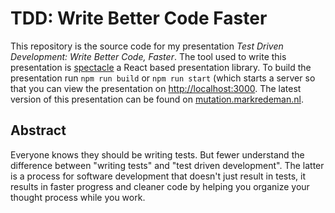 # TDD: Write Better Code Faster
This repository is the source code for my presentation *Test Driven Development: Write Better Code, Faster*.
The tool used to write this presentation is [spectacle](https://github.com/FormidableLabs/spectacle) a React based presentation library.
To build the presentation run `npm run build` or `npm run start` (which starts a server so that you can view the presentation on [http://localhost:3000](http://localhost:3000).
The latest version of this presentation can be found on [mutation.markredeman.nl](http://mutation.markredeman.nl).

## Abstract

Everyone knows they should be writing tests.  But fewer understand the
difference between "writing tests" and "test driven development".  The
latter is a process for software development that doesn't just result
in tests, it results in faster progress and cleaner code by helping
you organize your thought process while you work.
